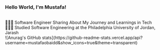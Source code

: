### Hello World, I'm Mustafa!
<br/>
👨🏻‍💻 Software Engineer Sharing About My Journey and Learnings in Tech
<br/>
👩🏻‍🎓 Studied Software Engineering at the Philadelphia University of Jordan, Jarash
<br/>
![Anurag's GitHub stats](https://github-readme-stats.vercel.app/api?username=mustafaobaidd&show_icons=true&theme=transparent)
